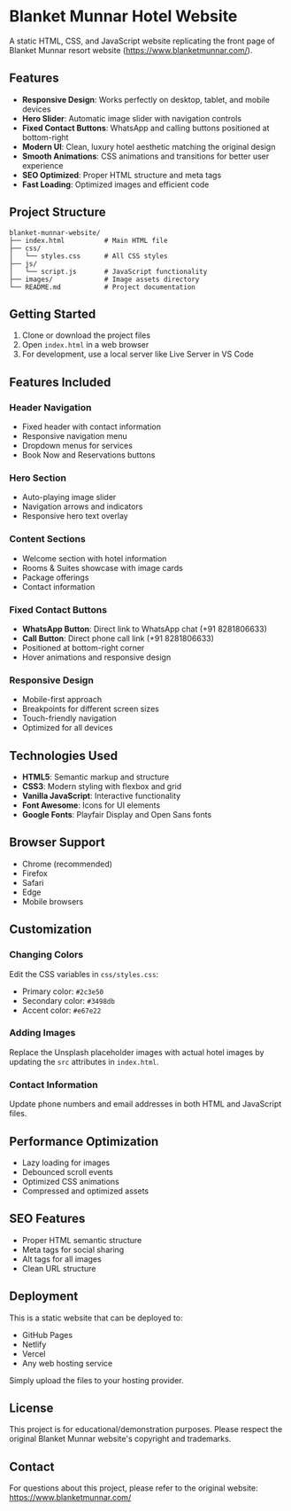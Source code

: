 # Blanket Munnar Hotel Website

A static HTML, CSS, and JavaScript website replicating the front page of Blanket Munnar resort website (https://www.blanketmunnar.com/).

## Features

- **Responsive Design**: Works perfectly on desktop, tablet, and mobile devices
- **Hero Slider**: Automatic image slider with navigation controls
- **Fixed Contact Buttons**: WhatsApp and calling buttons positioned at bottom-right
- **Modern UI**: Clean, luxury hotel aesthetic matching the original design
- **Smooth Animations**: CSS animations and transitions for better user experience
- **SEO Optimized**: Proper HTML structure and meta tags
- **Fast Loading**: Optimized images and efficient code

## Project Structure

```
blanket-munnar-website/
├── index.html          # Main HTML file
├── css/
│   └── styles.css      # All CSS styles
├── js/
│   └── script.js       # JavaScript functionality
├── images/             # Image assets directory
└── README.md           # Project documentation
```

## Getting Started

1. Clone or download the project files
2. Open `index.html` in a web browser
3. For development, use a local server like Live Server in VS Code

## Features Included

### Header Navigation
- Fixed header with contact information
- Responsive navigation menu
- Dropdown menus for services
- Book Now and Reservations buttons

### Hero Section
- Auto-playing image slider
- Navigation arrows and indicators
- Responsive hero text overlay

### Content Sections
- Welcome section with hotel information
- Rooms & Suites showcase with image cards
- Package offerings
- Contact information

### Fixed Contact Buttons
- **WhatsApp Button**: Direct link to WhatsApp chat (+91 8281806633)
- **Call Button**: Direct phone call link (+91 8281806633)
- Positioned at bottom-right corner
- Hover animations and responsive design

### Responsive Design
- Mobile-first approach
- Breakpoints for different screen sizes
- Touch-friendly navigation
- Optimized for all devices

## Technologies Used

- **HTML5**: Semantic markup and structure
- **CSS3**: Modern styling with flexbox and grid
- **Vanilla JavaScript**: Interactive functionality
- **Font Awesome**: Icons for UI elements
- **Google Fonts**: Playfair Display and Open Sans fonts

## Browser Support

- Chrome (recommended)
- Firefox
- Safari
- Edge
- Mobile browsers

## Customization

### Changing Colors
Edit the CSS variables in `css/styles.css`:
- Primary color: `#2c3e50`
- Secondary color: `#3498db`
- Accent color: `#e67e22`

### Adding Images
Replace the Unsplash placeholder images with actual hotel images by updating the `src` attributes in `index.html`.

### Contact Information
Update phone numbers and email addresses in both HTML and JavaScript files.

## Performance Optimization

- Lazy loading for images
- Debounced scroll events
- Optimized CSS animations
- Compressed and optimized assets

## SEO Features

- Proper HTML semantic structure
- Meta tags for social sharing
- Alt tags for all images
- Clean URL structure

## Deployment

This is a static website that can be deployed to:
- GitHub Pages
- Netlify
- Vercel
- Any web hosting service

Simply upload the files to your hosting provider.

## License

This project is for educational/demonstration purposes. Please respect the original Blanket Munnar website's copyright and trademarks.

## Contact

For questions about this project, please refer to the original website: https://www.blanketmunnar.com/
